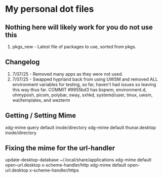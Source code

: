 # My personal dot files #

## Nothing here will likely work for you do not use this ##
1. pkgs_new - Latest file of packages to use, sorted from pkgs.

## Changelog ##
1. 7/07/25 - Removed many apps as they were not used.
2. 7/07/25 - Swapped hyprland back from using UWSM and removed ALL environment variables for testing, so far, haven't had issues so leaving this way thus far.
COMMIT #9955bd3 has bspwm, environment.d, ohmyposh, picom, polybar, sway, sxhkd, systemd/user, tmux, uwsm, wal/templates, and wezterm

## Getting / Setting Mime ##
xdg-mime query default inode/directory
xdg-mime default thunar.desktop inode/directory

## Fixing the mime for the url-handler ##
update-desktop-database ~/.local/share/applications
xdg-mime default open-url.desktop x-scheme-handler/http
xdg-mime default open-url.desktop x-scheme-handler/https
